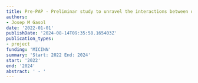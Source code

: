 ```yaml
---
title: Pre-PAP - Preliminar study to unravel the interactions between ocean particles and microorganisms, and their relevance for the biological C pump
authors:
- Josep M Gasol
date: '2022-01-01'
publishDate: '2024-08-14T09:35:58.165403Z'
publication_types:
- project
funding: 'MICINN'
summary: 'Start: 2022 End: 2024'
start: '2022'
end: '2024'
abstract: ' - '
---
```

